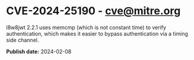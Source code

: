 # CVE-2024-25190 - cve@mitre.org

l8w8jwt 2.2.1 uses memcmp (which is not constant time) to verify authentication, which makes it easier to bypass authentication via a timing side channel.

**Publish date:** 2024-02-08
